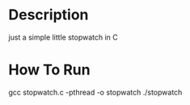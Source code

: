# Description
just a simple little stopwatch in C

# How To Run
gcc stopwatch.c -pthread -o stopwatch
./stopwatch
